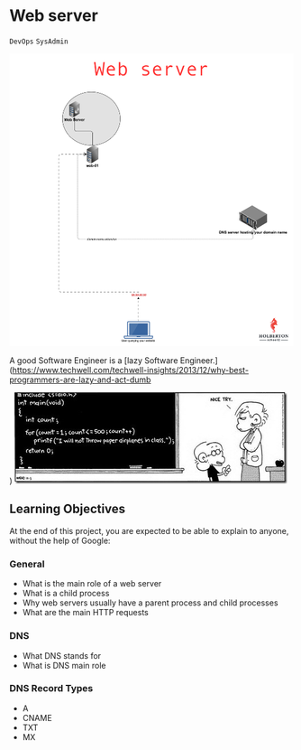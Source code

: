 # Web server
`DevOps`
`SysAdmin`


![web-ifr1](/assets/web-ufr1.png)

A good Software Engineer is a [lazy Software Engineer.](https://www.techwell.com/techwell-insights/2013/12/why-best-programmers-are-lazy-and-act-dumb

)
![lazy_automation](82VsYEC.jpg)

## Learning Objectives
At the end of this project, you are expected to be able to explain to anyone, without the help of Google:

### General
+ What is the main role of a web server
+ What is a child process
+ Why web servers usually have a parent process and child processes
+ What are the main HTTP requests

### DNS
+ What DNS stands for
+ What is DNS main role

### DNS Record Types
+ A
+ CNAME
+ TXT
+ MX
